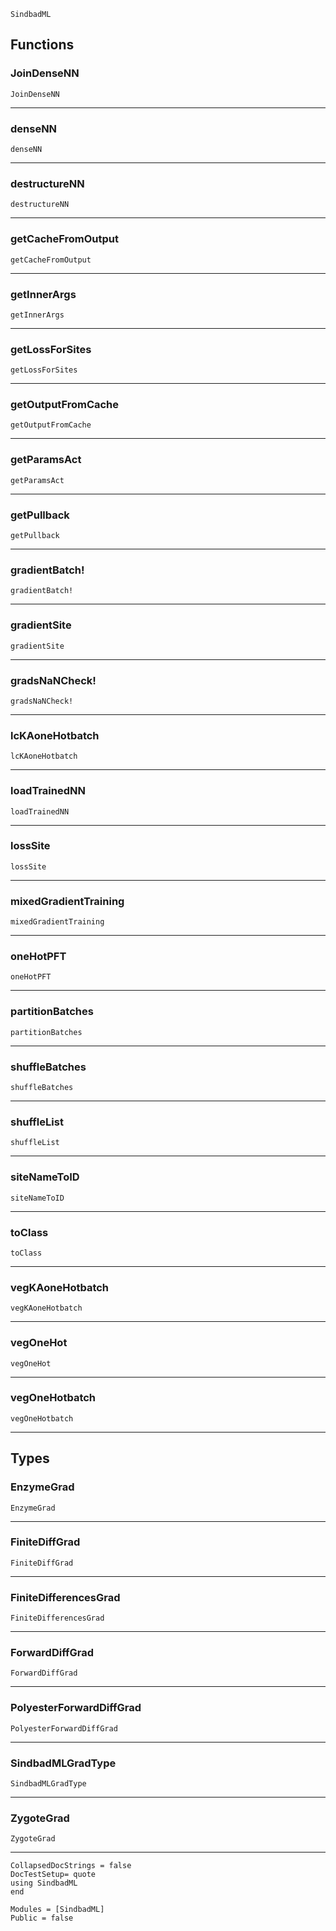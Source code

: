```@docs
SindbadML
```
## Functions

### JoinDenseNN
```@docs
JoinDenseNN
```

----

### denseNN
```@docs
denseNN
```

----

### destructureNN
```@docs
destructureNN
```

----

### getCacheFromOutput
```@docs
getCacheFromOutput
```

----

### getInnerArgs
```@docs
getInnerArgs
```

----

### getLossForSites
```@docs
getLossForSites
```

----

### getOutputFromCache
```@docs
getOutputFromCache
```

----

### getParamsAct
```@docs
getParamsAct
```

----

### getPullback
```@docs
getPullback
```

----

### gradientBatch!
```@docs
gradientBatch!
```

----

### gradientSite
```@docs
gradientSite
```

----

### gradsNaNCheck!
```@docs
gradsNaNCheck!
```

----

### lcKAoneHotbatch
```@docs
lcKAoneHotbatch
```

----

### loadTrainedNN
```@docs
loadTrainedNN
```

----

### lossSite
```@docs
lossSite
```

----

### mixedGradientTraining
```@docs
mixedGradientTraining
```

----

### oneHotPFT
```@docs
oneHotPFT
```

----

### partitionBatches
```@docs
partitionBatches
```

----

### shuffleBatches
```@docs
shuffleBatches
```

----

### shuffleList
```@docs
shuffleList
```

----

### siteNameToID
```@docs
siteNameToID
```

----

### toClass
```@docs
toClass
```

----

### vegKAoneHotbatch
```@docs
vegKAoneHotbatch
```

----

### vegOneHot
```@docs
vegOneHot
```

----

### vegOneHotbatch
```@docs
vegOneHotbatch
```

----

## Types

### EnzymeGrad
```@docs
EnzymeGrad
```

----

### FiniteDiffGrad
```@docs
FiniteDiffGrad
```

----

### FiniteDifferencesGrad
```@docs
FiniteDifferencesGrad
```

----

### ForwardDiffGrad
```@docs
ForwardDiffGrad
```

----

### PolyesterForwardDiffGrad
```@docs
PolyesterForwardDiffGrad
```

----

### SindbadMLGradType
```@docs
SindbadMLGradType
```

----

### ZygoteGrad
```@docs
ZygoteGrad
```

----

```@meta
CollapsedDocStrings = false
DocTestSetup= quote
using SindbadML
end
```

```@autodocs
Modules = [SindbadML]
Public = false
```